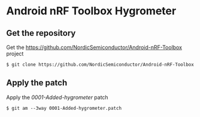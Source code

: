 # Android nRF Toolbox Hygrometer

## Get the repository
Get the https://github.com/NordicSemiconductor/Android-nRF-Toolbox project

    $ git clone https://github.com/NordicSemiconductor/Android-nRF-Toolbox

## Apply the patch
Apply the *0001-Added-hygrometer* patch

    $ git am --3way 0001-Added-hygrometer.patch
